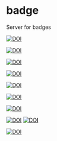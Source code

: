 # badge
Server for badges

[![DOI](https://img.shields.io/endpoint?url=https://badge.archiveforge.org/chemistry/v0.1/sample.json)](./sample)

[![DOI](https://img.shields.io/endpoint?url=https://badge.archiveforge.org/chemistry/v0.1/compound.json)](./compound) 

[![DOI](https://img.shields.io/endpoint?url=https://badge.archiveforge.org/chemistry/v0.1/operationReaction.json)](./operation/reaction)

[![DOI](https://img.shields.io/endpoint?url=https://badge.archiveforge.org/chemistry/v0.1/analysisNMRspectra.json)](./analysis/NMR) 

[![DOI](https://img.shields.io/endpoint?url=https://badge.archiveforge.org/chemistry/v0.1/analysisNMRdata.json)](./analysis/NMR) 

[![DOI](https://img.shields.io/endpoint?url=https://badge.archiveforge.org/chemistry/v0.1/asignmentNMRspectra.json)](./analysis/NMR) 

[![DOI](https://img.shields.io/endpoint?url=https://badge.archiveforge.org/chemistry/v0.1/assignmentNMRdata.json)](./analysis/NMR) 

[![DOI](https://img.shields.io/endpoint?url=https://badge.archiveforge.org/chemistry/v0.1/reaction.json)](./reaction) 
[![DOI](https://img.shields.io/endpoint?url=https://badge.archiveforge.org/chemistry/v0.1/reaction2.json)](./reaction) 


[![DOI](https://img.shields.io/endpoint?url=https://badge.archiveforge.org/chemistry/v0.1/reactionWithLines.json)](./reaction) 